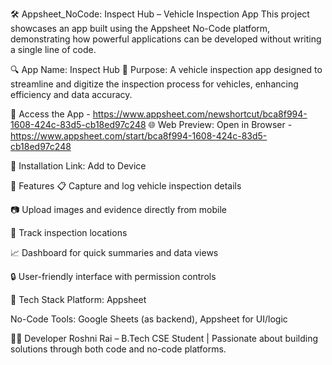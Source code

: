 🛠️ Appsheet_NoCode: Inspect Hub – Vehicle Inspection App
This project showcases an app built using the Appsheet No-Code platform, demonstrating how powerful applications can be developed without writing a single line of code.

🔍 App Name: Inspect Hub
📱 Purpose: A vehicle inspection app designed to streamline and digitize the inspection process for vehicles, enhancing efficiency and data accuracy.

🔗 Access the App - https://www.appsheet.com/newshortcut/bca8f994-1608-424c-83d5-cb18ed97c248
🌐 Web Preview: Open in Browser - https://www.appsheet.com/start/bca8f994-1608-424c-83d5-cb18ed97c248

📲 Installation Link: Add to Device

📌 Features
📋 Capture and log vehicle inspection details

📷 Upload images and evidence directly from mobile

📍 Track inspection locations

📈 Dashboard for quick summaries and data views

🔒 User-friendly interface with permission controls

📁 Tech Stack
Platform: Appsheet

No-Code Tools: Google Sheets (as backend), Appsheet for UI/logic

👩‍💻 Developer
Roshni Rai – B.Tech CSE Student | Passionate about building solutions through both code and no-code platforms.
